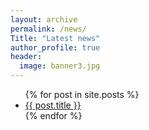 ```yaml
---
layout: archive
permalink: /news/
Title: "Latest news"
author_profile: true
header: 
  image: banner3.jpg
---
```


<ul>
  {% for post in site.posts %}
    <li>
      <a href="{{ post.url }}">{{ post.title }}</a>
    </li>
  {% endfor %}
</ul>